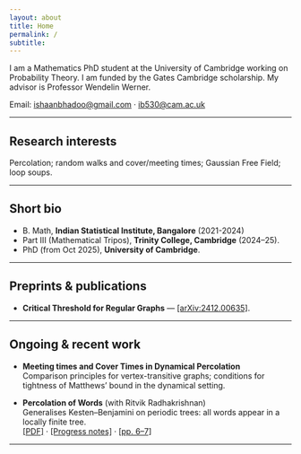 ```yaml
---
layout: about
title: Home
permalink: /
subtitle:
---
```


<!-- Google tag (gtag.js) -->
<script async src="https://www.googletagmanager.com/gtag/js?id=G-7RJ3HTHB70"></script>
<script>
  window.dataLayer = window.dataLayer || [];
  function gtag(){dataLayer.push(arguments);}
  gtag('js', new Date());
  gtag('config', 'G-7RJ3HTHB70');
</script>


I am a Mathematics PhD student at the University of Cambridge working on Probability Theory. I am funded by the Gates Cambridge scholarship. My advisor is Professor Wendelin Werner. 

Email: [ishaanbhadoo@gmail.com](mailto:ishaanbhadoo@gmail.com) · [ib530@cam.ac.uk](mailto:ib530@cam.ac.uk)

---

## Research interests
Percolation; random walks and cover/meeting times; Gaussian Free Field; loop soups.

---

## Short bio
- B. Math, **Indian Statistical Institute, Bangalore** (2021-2024)
- Part III (Mathematical Tripos), **Trinity College, Cambridge** (2024–25).  
- PhD (from Oct 2025), **University of Cambridge**.

---

## Preprints & publications
- **Critical Threshold for Regular Graphs** — [[arXiv:2412.00635]](https://arxiv.org/abs/2412.00635).

---

## Ongoing & recent work
- **Meeting times and Cover Times in Dynamical Percolation**  
  Comparison principles for vertex-transitive graphs; conditions for tightness of Matthews’ bound in the dynamical setting.

- **Percolation of Words** (with Ritvik Radhakrishnan)  
  Generalises Kesten–Benjamini on periodic trees: all words appear in a locally finite tree.  
  [[PDF]](https://ishaan44.github.io/assets/pdf/Tree_Proof.pdf) · [[Progress notes]](https://ishaan44.github.io/assets/pdf/Percolation_of_Words.pdf) · [[pp. 6–7]](https://ishaan44.github.io/assets/pdf/Percolation_of_Words.pdf)

---

